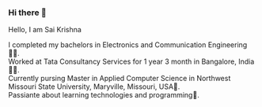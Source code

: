 ### Hi there 👋

Hello, I am Sai Krishna

I completed my bachelors in Electronics and Communication Engineering👨‍🎓.<br>
Worked at Tata Consultancy Services for 1 year 3 month in Bangalore, India👨‍💻.<br>
Currently pursing Master in Applied Computer Science in Northwest Missouri State University, Maryville, Missouri, USA📖.<br>
Passiante about learning technologies and programming🤖.

<!--
**saikrishna1419/saikrishna1419** is a ✨ _special_ ✨ repository because its `README.md` (this file) appears on your GitHub profile.

Here are some ideas to get you started:

- 🔭 I’m currently working on ...
- 🌱 I’m currently learning ...
- 👯 I’m looking to collaborate on ...
- 🤔 I’m looking for help with ...
- 💬 Ask me about ...
- 📫 How to reach me: ...
- 😄 Pronouns: ...
- ⚡ Fun fact: ...
-->

